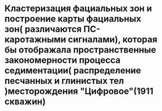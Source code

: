 # Кластеризация фациальных зон и построение карты фациальных зон( различаются ПС-каротажными сигналами), которая бы отображала пространственные закономерности процесса седиментации( распределение песчанных и глинистых тел )месторождения "Цифровое"(1911 скважин) 
